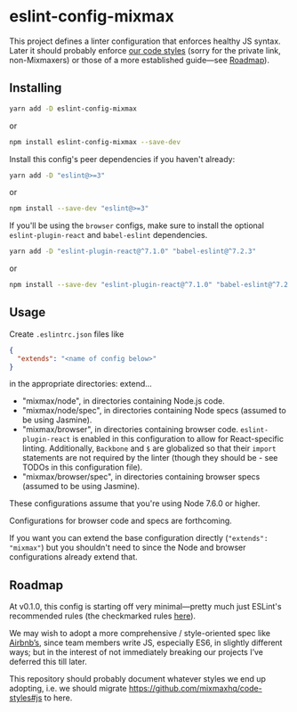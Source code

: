 # eslint-config-mixmax

This project defines a linter configuration that enforces healthy JS syntax.
Later it should probably enforce [our code styles](https://github.com/mixmaxhq/code-styles#js)
(sorry for the private link, non-Mixmaxers) or those of a more established guide&mdash;see [Roadmap](#roadmap)).

## Installing

```sh
yarn add -D eslint-config-mixmax
```
or
```sh
npm install eslint-config-mixmax --save-dev
```

Install this config's peer dependencies if you haven't already:
```sh
yarn add -D "eslint@>=3"
```
or
```sh
npm install --save-dev "eslint@>=3"
```

If you'll be using the `browser` configs, make sure to install the optional `eslint-plugin-react` and `babel-eslint` dependencies.
```sh
yarn add -D "eslint-plugin-react@^7.1.0" "babel-eslint@^7.2.3"
```
or
```sh
npm install --save-dev "eslint-plugin-react@^7.1.0" "babel-eslint@^7.2.3"
```

## Usage

Create `.eslintrc.json` files like

```json
{
  "extends": "<name of config below>"
}
```

in the appropriate directories: extend…

* "mixmax/node", in directories containing Node.js code.
* "mixmax/node/spec", in directories containing Node specs (assumed to be using Jasmine).
* "mixmax/browser", in directories containing browser code. `eslint-plugin-react` is enabled in this configuration to allow for React-specific linting. Additionally, `Backbone`  and `$` are globalized so that their `import` statements are not required by the linter (though they should be - see TODOs in this configuration file).
* "mixmax/browser/spec", in directories containing browser specs (assumed to be using Jasmine).

These configurations assume that you're using Node 7.6.0 or higher.

Configurations for browser code and specs are forthcoming.

If you want you can extend the base configuration directly (`"extends": "mixmax"`) but you shouldn't
need to since the Node and browser configurations already extend that.

## Roadmap

At v0.1.0, this config is starting off very minimal&mdash;pretty much just ESLint's recommended
rules (the checkmarked rules [here](http://eslint.org/docs/rules)).

We may wish to adopt a more comprehensive / style-oriented spec like [Airbnb’s](https://github.com/airbnb/javascript),
since team members write JS, especially ES6, in slightly different ways; but in the interest of not
immediately breaking our projects I’ve deferred this till later.

This repository should probably document whatever styles we end up adopting, i.e. we should migrate
https://github.com/mixmaxhq/code-styles#js to here.
